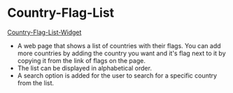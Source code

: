 # Country-Flag-List

[Country-Flag-List-Widget](https://owethusotomela.github.io/country-flag-list/)

* A web page that shows a list of countries with their flags.
You can add more countries by adding the country you want and it's flag next to it by copying it from the link of flags on the page.
* The list can be displayed in alphabetical order.
* A search option is added for the user to search for a specific country from the list.